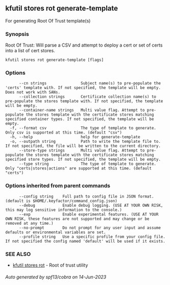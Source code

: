 ## kfutil stores rot generate-template

For generating Root Of Trust template(s)

### Synopsis

Root Of Trust: Will parse a CSV and attempt to deploy a cert or set of certs into a list of cert stores.

```
kfutil stores rot generate-template [flags]
```

### Options

```
      --cn strings               Subject name(s) to pre-populate the 'certs' template with. If not specified, the template will be empty. Does not work with SANs.
      --collection strings       Certificate collection name(s) to pre-populate the stores template with. If not specified, the template will be empty.
      --container-name strings   Multi value flag. Attempt to pre-populate the stores template with the certificate stores matching specified container types. If not specified, the template will be empty.
  -f, --format csv               The type of template to generate. Only csv is supported at this time. (default "csv")
  -h, --help                     help for generate-template
  -o, --outpath string           Path to write the template file to. If not specified, the file will be written to the current directory.
      --store-type strings       Multi value flag. Attempt to pre-populate the stores template with the certificate stores matching specified store types. If not specified, the template will be empty.
      --type string              The type of template to generate. Only "certs|stores|actions" are supported at this time. (default "certs")
```

### Options inherited from parent commands

```
      --config string    Full path to config file in JSON format. (default is $HOME/.keyfactor/command_config.json)
      --debug            Enable debug logging. (USE AT YOUR OWN RISK, this may log sensitive information to the console.)
      --exp              Enable experimental features. (USE AT YOUR OWN RISK, these features are not supported and may change or be removed at any time.)
      --no-prompt        Do not prompt for any user input and assume defaults or environmental variables are set.
      --profile string   Use a specific profile from your config file. If not specified the config named 'default' will be used if it exists.
```

### SEE ALSO

* [kfutil stores rot](kfutil_stores_rot.md)	 - Root of trust utility

###### Auto generated by spf13/cobra on 14-Jun-2023
